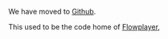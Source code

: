 We have moved to [Github](http://github.com/flowplayer/flash).

This used to be the code home of [Flowplayer](http://flowplayer.org),

